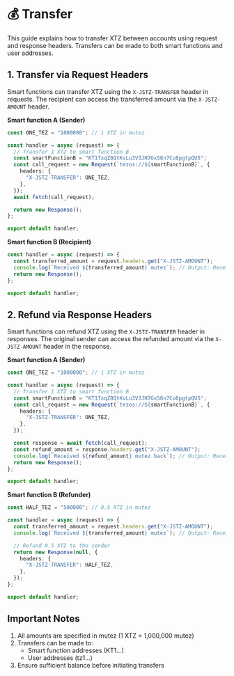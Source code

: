 # 💰 Transfer

This guide explains how to transfer XTZ between accounts using request and response headers. Transfers can be made to both smart functions and user addresses.

## 1. Transfer via Request Headers

Smart functions can transfer XTZ using the `X-JSTZ-TRANSFER` header in requests. The recipient can access the transferred amount via the `X-JSTZ-AMOUNT` header.

**Smart function A (Sender)**

```typescript
const ONE_TEZ = "1000000"; // 1 XTZ in mutez

const handler = async (request) => {
  // Transfer 1 XTZ to smart function B
  const smartFunctionB = "KT1TxqZ8QtKvLu3V3JH7Gx58n7Co8pgtpQU5";
  const call_request = new Request(`tezos://${smartFunctionB}`, {
    headers: {
      "X-JSTZ-TRANSFER": ONE_TEZ,
    },
  });
  await fetch(call_request);

  return new Response();
};

export default handler;
```

**Smart function B (Recipient)**

```typescript
const handler = async (request) => {
  const transferred_amount = request.headers.get("X-JSTZ-AMOUNT");
  console.log(`Received ${transferred_amount} mutez`); // Output: Received 1000000 mutez
  return new Response();
};

export default handler;
```

## 2. Refund via Response Headers

Smart functions can refund XTZ using the `X-JSTZ-TRANSFER` header in responses. The original sender can access the refunded amount via the `X-JSTZ-AMOUNT` header in the response.

**Smart function A (Sender)**

```typescript
const ONE_TEZ = "1000000"; // 1 XTZ in mutez

const handler = async (request) => {
  // Transfer 1 XTZ to smart function B
  const smartFunctionB = "KT1TxqZ8QtKvLu3V3JH7Gx58n7Co8pgtpQU5";
  const call_request = new Request(`tezos://${smartFunctionB}`, {
    headers: {
      "X-JSTZ-TRANSFER": ONE_TEZ,
    },
  });

  const response = await fetch(call_request);
  const refund_amount = response.headers.get("X-JSTZ-AMOUNT");
  console.log(`Received ${refund_amount} mutez back`); // Output: Received 500000 mutez back
  return new Response();
};

export default handler;
```

**Smart function B (Refunder)**

```typescript
const HALF_TEZ = "500000"; // 0.5 XTZ in mutez

const handler = async (request) => {
  const transferred_amount = request.headers.get("X-JSTZ-AMOUNT");
  console.log(`Received ${transferred_amount} mutez`); // Output: Received 1000000 mutez

  // Refund 0.5 XTZ to the sender
  return new Response(null, {
    headers: {
      "X-JSTZ-TRANSFER": HALF_TEZ,
    },
  });
};

export default handler;
```

## Important Notes

1. All amounts are specified in mutez (1 XTZ = 1,000,000 mutez)
2. Transfers can be made to:
   - Smart function addresses (KT1...)
   - User addresses (tz1...)
3. Ensure sufficient balance before initiating transfers
